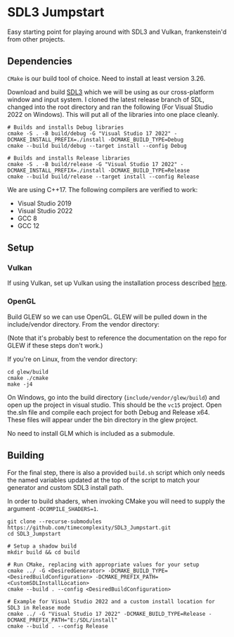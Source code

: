 # SDL3 Jumpstart

Easy starting point for playing around with SDL3 and Vulkan, frankenstein'd from other projects.

## Dependencies

`CMake` is our build tool of choice. Need to install at least version 3.26.

Download and build [SDL3](https://github.com/libsdl-org/SDL) which we will be using as our cross-platform window and input system. I cloned the latest release branch of SDL, changed into the root directory and ran the following (For Visual Studio 2022 on Windows). This will put all of the libraries into one place cleanly.

```
# Builds and installs Debug libraries
cmake -S . -B build/debug -G "Visual Studio 17 2022" -DCMAKE_INSTALL_PREFIX=./install -DCMAKE_BUILD_TYPE=Debug
cmake --build build/debug --target install --config Debug

# Builds and installs Release libraries
cmake -S . -B build/release -G "Visual Studio 17 2022" -DCMAKE_INSTALL_PREFIX=./install -DCMAKE_BUILD_TYPE=Release
cmake --build build/release --target install --config Release
```

We are using C++17. The following compilers are verified to work:

- Visual Studio 2019
- Visual Studio 2022
- GCC 8
- GCC 12



## Setup

### Vulkan

If using Vulkan, set up Vulkan using the installation process described [here](https://vulkan-tutorial.com/Development_environment#page_Windows).

### OpenGL

Build GLEW so we can use OpenGL. GLEW will be pulled down in the include/vendor directory. From the vendor directory:

(Note that it's probably best to reference the documentation on the repo for GLEW if these steps don't work.)

If you're on Linux, from the vendor directory:
```
cd glew/build
cmake ./cmake
make -j4
```

On Windows, go into the build directory (`include/vendor/glew/build`) and open up the project in visual studio. This should be the `vc15` project. Open the.sln file and compile each project for both Debug and Release x64. These files will appear under the bin directory in the glew project.

No need to install GLM which is included as a submodule.

## Building

For the final step, there is also a provided `build.sh` script which only needs the named variables updated at the top of the script to match your generator and custom SDL3 install path.

In order to build shaders, when invoking CMake you will need to supply the argument `-DCOMPILE_SHADERS=1`.

```
git clone --recurse-submodules https://github.com/timecomplexity/SDL3_Jumpstart.git
cd SDL3_Jumpstart

# Setup a shadow build
mkdir build && cd build

# Run CMake, replacing with appropriate values for your setup
cmake ../ -G <DesiredGenerator> -DCMAKE_BUILD_TYPE=<DesiredBuildConfiguration> -DCMAKE_PREFIX_PATH=<CustomSDLInstallLocation>
cmake --build . --config <DesiredBuildConfiguration>

# Example for Visual Studio 2022 and a custom install location for SDL3 in Release mode
cmake ../ -G "Visual Studio 17 2022" -DCMAKE_BUILD_TYPE=Release -DCMAKE_PREFIX_PATH="E:/SDL/install"
cmake --build . --config Release
```